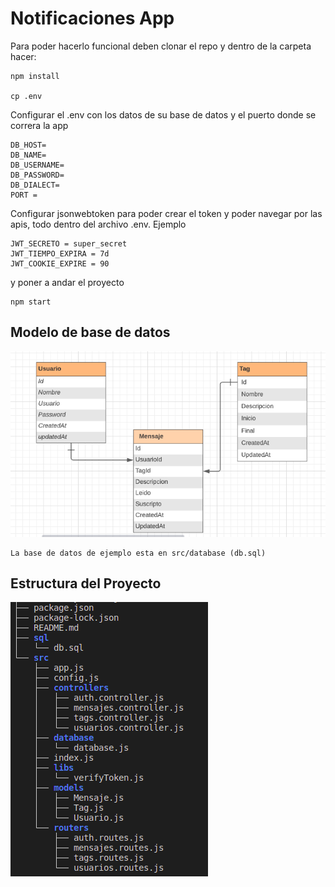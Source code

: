 # Notificaciones App
Para poder hacerlo funcional deben clonar el repo y dentro de la carpeta hacer:

```
npm install 

cp .env
```

Configurar el .env con los datos de su base de datos y el puerto donde se correra la app


```
DB_HOST= 
DB_NAME= 
DB_USERNAME= 
DB_PASSWORD= 
DB_DIALECT= 
PORT = 
```

Configurar jsonwebtoken para poder crear el token y poder navegar por las apis, todo dentro del archivo .env.
Ejemplo

```
JWT_SECRETO = super_secret
JWT_TIEMPO_EXPIRA = 7d
JWT_COOKIE_EXPIRE = 90
```

y poner a andar el proyecto

```
npm start
```

## Modelo de base de datos

<img src="./docs/diagram.png">


```
La base de datos de ejemplo esta en src/database (db.sql)
```

## Estructura del Proyecto
<img src="./docs/treeProject.png">

